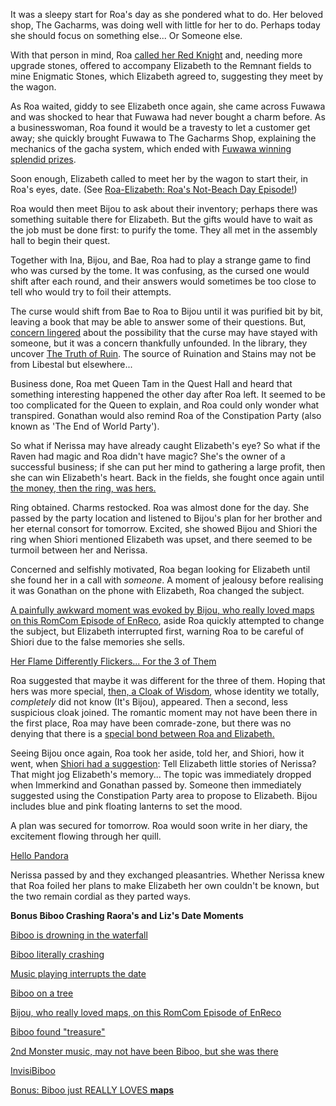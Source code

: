 It was a sleepy start for Roa's day as she pondered what to do. Her beloved shop, The Gacharms, was doing well with little for her to do. Perhaps today she should focus on something else... Or Someone else.

With that person in mind, Roa [called her Red Knight](https://youtu.be/E-LGNO7JdO4?t=748) and, needing more upgrade stones, offered to accompany Elizabeth to the Remnant fields to mine Enigmatic Stones, which Elizabeth agreed to, suggesting they meet by the wagon.

As Roa waited, giddy to see Elizabeth once again, she came across Fuwawa and was shocked to hear that Fuwawa had never bought a charm before. As a businesswoman, Roa found it would be a travesty to let a customer get away; she quickly brought Fuwawa to The Gacharms Shop, explaining the mechanics of the gacha system, which ended with [Fuwawa winning splendid prizes](https://youtu.be/E-LGNO7JdO4?t=978). 

Soon enough, Elizabeth called to meet her by the wagon to start their, in Roa's eyes, date. (See [Roa-Elizabeth: Roa's Not-Beach Day Episode!](#edge:raora-liz))

Roa would then meet Bijou to ask about their inventory; perhaps there was something suitable there for Elizabeth. But the gifts would have to wait as the job must be done first: to purify the tome. They all met in the assembly hall to begin their quest.

Together with Ina, Bijou, and Bae, Roa had to play a strange game to find who was cursed by the tome. It was confusing, as the cursed one would shift after each round, and their answers would sometimes be too close to tell who would try to foil their attempts. 

The curse would shift from Bae to Roa to Bijou until it was purified bit by bit, leaving a book that may be able to answer some of their questions. But, [concern lingered](https://youtu.be/E-LGNO7JdO4?t=5760) about the possibility that the curse may have stayed with someone, but it was a concern thankfully unfounded. In the library, they uncover [The Truth of Ruin](https://youtu.be/E-LGNO7JdO4?t=5936). The source of Ruination and Stains may not be from Libestal but elsewhere...

Business done, Roa met Queen Tam in the Quest Hall and heard that something interesting happened the other day after Roa left. It seemed to be too complicated for the Queen to explain, and Roa could only wonder what transpired. Gonathan would also remind Roa of the Constipation Party (also known as 'The End of World Party').

So what if Nerissa may have already caught Elizabeth's eye? So what if the Raven had magic and Roa didn't have magic? She's the owner of a successful business; if she can put her mind to gathering a large profit, then she can win Elizabeth's heart. Back in the fields, she fought once again until [the money, then the ring, was hers.](https://youtu.be/E-LGNO7JdO4?t=9770)

Ring obtained. Charms restocked. Roa was almost done for the day. She passed by the party location and listened to Bijou's plan for her brother and her eternal consort for tomorrow. Excited, she showed Bijou and Shiori the ring when Shiori mentioned Elizabeth was upset, and there seemed to be turmoil between her and Nerissa.

Concerned and selfishly motivated, Roa began looking for Elizabeth until she found her in a call with *someone*. A moment of jealousy before realising it was Gonathan on the phone with Elizabeth, Roa changed the subject.

[A painfully awkward moment was evoked by Bijou, who really loved maps on this RomCom Episode of EnReco](https://youtu.be/E-LGNO7JdO4?t=10487), aside Roa quickly attempted to change the subject, but Elizabeth interrupted first, warning Roa to be careful of Shiori due to the false memories she sells. 

[Her Flame Differently Flickers... For the 3 of Them](https://youtu.be/E-LGNO7JdO4?t=10566)

Roa suggested that maybe it was different for the three of them. Hoping that hers was more special, [then, a Cloak of Wisdom](https://youtu.be/E-LGNO7JdO4?t=10779), whose identity we totally, *completely* did not know (It's Bijou), appeared. Then a second, less suspicious cloak joined. The romantic moment may not have been there in the first place, Roa may have been comrade-zone, but there was no denying that there is a [special bond between Roa and Elizabeth.](https://youtu.be/E-LGNO7JdO4?t=10878)

Seeing Bijou once again, Roa took her aside, told her, and Shiori, how it went,  when [Shiori had a suggestion](https://youtu.be/E-LGNO7JdO4?t=10994):
Tell Elizabeth little stories of Nerissa? That might jog Elizabeth's memory... The topic was immediately dropped when Immerkind and Gonathan passed by. Someone then immediately suggested using the Constipation Party area to propose to Elizabeth. Bijou includes blue and pink floating lanterns to set the mood.

A plan was secured for tomorrow. Roa would soon write in her diary, the excitement flowing through her quill.

[Hello Pandora](https://youtu.be/E-LGNO7JdO4?t=11534)

Nerissa passed by and they exchanged pleasantries. Whether Nerissa knew that Roa foiled her plans to make Elizabeth her own couldn't be known, but the two remain cordial as they parted ways.



**Bonus Biboo Crashing Raora's and Liz's Date Moments**

[Biboo is drowning in the waterfall](https://youtu.be/E-LGNO7JdO4?t=2021)

[Biboo literally crashing](https://youtu.be/E-LGNO7JdO4?t=2764)

[Music playing interrupts the date](https://youtu.be/E-LGNO7JdO4?t=9064)

[Biboo on a tree](https://youtu.be/E-LGNO7JdO4?t=10469)

[Bijou, who really loved maps, on this RomCom Episode of EnReco](https://youtu.be/E-LGNO7JdO4?t=10487)

[Biboo found "treasure"](https://youtu.be/E-LGNO7JdO4?t=10545)

[2nd Monster music, may not have been Biboo, but she was there](https://youtu.be/E-LGNO7JdO4?t=10566)

[InvisiBiboo](https://youtu.be/E-LGNO7JdO4?t=10779)

[Bonus: Biboo just REALLY LOVES **maps**](https://youtu.be/E-LGNO7JdO4?t=10896)